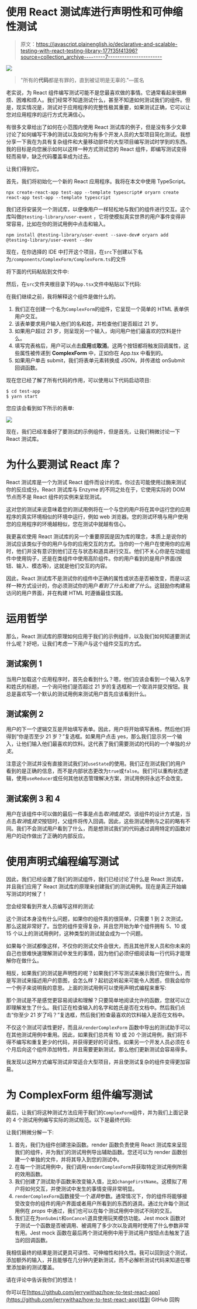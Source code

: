 # 使用 React 测试库进行声明性和可伸缩性测试

> 原文：<https://javascript.plainenglish.io/declarative-and-scalable-testing-with-react-testing-library-177f35f41396?source=collection_archive---------7----------------------->

![](img/fb855009c7258d8608b682a6b93e80f9.png)

> "所有的**代码**都是有罪的，直到被证明是无辜的."—匿名

老实说，为 React 组件编写测试可能不是您最喜欢做的事情。它通常看起来很麻烦、困难和烦人。我们经常不知道测试什么，甚至不知道如何测试我们的组件。但是，现实情况是，测试对于应用程序的完整性极其重要，如果测试正确，它可以让您对应用程序的运行方式充满信心。

有很多文章给出了如何在小范围内使用 React 测试库的例子，但是没有多少文章讨论了如何编写干净的测试以及如何为有多个开发人员的大型项目简化测试。我想分享一下我在为具有复杂组件和大量移动部件的大型项目编写测试时学到的东西。我的目标是向您展示如何以这样一种方式测试您的 React 组件，即编写测试变得轻而易举，缺乏代码覆盖率成为过去。

让我们得到它。

首先，我们将初始化一个新的 React 应用程序。我将在本文中使用 TypeScript。

```
npx create-react-app test-app --template typescript# oryarn create react-app test-app --template typescript
```

我们还将安装另一个测试库，以便像用户一样轻松地与我们的组件进行交互。这个库叫做`@testing-library/user-event` ，它将使模拟真实世界的用户事件变得非常容易，比如在你的测试用例中点击和输入。

```
npm install @testing-library/user-event --save-dev# oryarn add @testing-library/user-event --dev
```

现在，在你选择的 IDE 中打开这个项目，在`src`下创建以下名为`/components/ComplexForm/ComplexForm.ts`的文件

将下面的代码粘贴到文件中:

然后，在`src`文件夹根目录下的`App.tsx`文件中粘贴以下代码:

在我们继续之前，我将解释这个组件是做什么的。

1.  我们正在创建一个名为`ComplexForm`的组件，它呈现一个简单的 HTML 表单供用户交互。
2.  该表单要求用户输入他们的名和姓，并检查他们是否超过 21 岁。
3.  如果用户超过 21 岁，则呈现另一个输入，询问用户他们最喜欢的饮料是什么。
4.  填写完表格后，用户可以点击**应用**或**取消**。这两个按钮都将触发回调属性，这些属性被传递到 **ComplexForm** 中，正如你在 App.tsx 中看到的。
5.  如果用户单击 submit，我们将表单元素转换成 JSON，并传递给 onSubmit 回调函数。

现在您已经了解了所有代码的作用，可以使用以下代码启动项目:

```
$ cd test-app 
$ yarn start
```

您应该会看到如下所示的表单:

![](img/7985494e872c7d7248f0eb8c0153acdb.png)

现在，我们已经准备好了要测试的示例组件，但是首先，让我们稍微讨论一下 React 测试库。

# 为什么要测试 React 库？

React 测试库是一个为测试 React 组件而设计的库。你过去可能使用过酶来测试你的反应成分。React 测试库与 Enzyme 的不同之处在于，它使用实际的 DOM 节点而不是 React 组件的实例来呈现测试。

这对您的测试来说意味着您的测试用例将在一个与您的用户将在其中运行您的应用程序的真实环境相似的环境中运行，例如 web 浏览器。您的测试环境与用户使用您的应用程序的环境越相似，您在测试中就越有信心。

我更喜欢使用 React 测试库的另一个重要原因是因为库的理念，本质上是说你的测试应该类似于你的用户与你的应用交互的方式。当你的一个用户在使用你的应用时，他们并没有意识到他们正在与状态和道具进行交互。他们不关心你是在功能组件中使用钩子，还是在类组件中使用高阶组件。你的用户看到的是用户界面(按钮、输入、模态等)，这就是他们交互的内容。

因此，React 测试库不是测试你的组件中正确的属性或状态是否被改变，而是以这样一种方式设计的，你必须测试你的用户*看到了什么*和*做了什么*。这鼓励你构建易访问的用户界面，并在构建 HTML 时遵循最佳实践。

# 运用哲学

那么，React 测试库的原理如何应用于我们的示例组件，以及我们如何知道要测试什么呢？好吧，让我们考虑一下用户与这个组件交互的方式。

## 测试案例 1

当用户加载这个应用程序时，首先会看到什么？嗯，他们应该会看到一个输入名字和姓氏的标题，一个询问他们是否超过 21 岁的复选框和一个取消并提交按钮。我总是喜欢写一个默认的测试用例来测试用户首先应该看到什么。

## 测试案例 2

用户的下一个逻辑交互是开始填写表单。因此，用户将开始填写表格，然后他们将得到“你是否至少 21 岁？”复选框。如果用户点击 yes，那么我们显示另一个输入，让他们输入他们最喜欢的饮料。这代表了我们需要测试的代码的一个单独的*分支*。

注意这个测试并没有直接测试我们对`useState`的使用。我们正在测试我们的用户看到的是正确的信息，而不是内部状态更改为`true`或`false`。我们可以重构状态逻辑，使用`useReducer`或任何其他状态管理解决方案，测试用例将永远不会改变。

## 测试案例 3 和 4

用户在该组件中可以做的最后一件事是点击*取消*或*提交*。该组件的设计方式是，当点击*取消*或*提交*按钮时，父组件将传入回调。因此，这些测试用例与之前的略有不同。我们不会测试用户看到了什么，而是想测试我们的代码通过调用特定的函数对用户的动作做出了正确的内部反应。

# 使用声明式编程编写测试

因此，我们已经设置了我们的测试组件，我们已经讨论了什么是 React 测试库，并且我们应用了 React 测试库的原理来创建我们的测试用例。现在是真正开始编写测试的时候了！

您会经常看到开发人员编写这样的测试:

这个测试本身没有什么问题，如果你的组件真的很简单，只需要 1 到 2 次测试，那么这就非常好了。当您的组件变得复杂，并且您开始为单个组件拥有 5、10 或 15 个以上的测试用例时，这种类型的测试就会成为一个问题。

如果每个测试都像这样，不仅你的测试文件会很大，而且其他开发人员和你未来的自己也很难快速理解测试中发生的事情，因为他们必须仔细阅读每一行代码才能理解你在做什么。

相反，如果我们的测试是声明性的呢？如果我们不写测试来展示我们在做什么，而是写测试来描述用户的意图，会怎么样？起初这听起来可能令人困惑，但我会给你一个例子来说明我的意思。上面的测试用例可以使用声明式编程来重写:

那个测试是不是感觉更容易阅读和理解？只要简单地阅读允许的函数，您就可以立即理解发生了什么。我们正在检查输入的名字和姓氏是否在文档中。然后我们点击“你至少 21 岁了吗？”复选框，然后我们检查最喜欢的饮料输入是否在文档中。

不仅这个测试可读性更好，而且从`renderComplexForm` 函数中导出的测试助手可以在其他测试用例中重用。因此，如果我们总共有 10 或 20 个测试用例，我们将不得不编写和重复更少的代码，并获得更好的可读性。如果另一个开发人员必须在 6 个月后向这个组件添加特性，并且需要更新测试，那么他们更新测试会容易得多。

我发现以这种方式编写测试非常适合大型项目，并且使测试复杂的组件变得更加容易。

# 为 ComplexForm 组件编写测试

最后，让我们将这种测试方法应用于我们的`ComplexForm`组件，并为我们上面记录的 4 个测试用例编写实际的测试规范。以下是最终代码:

让我们稍微分解一下:

1.  首先，我们为组件创建渲染函数。render 函数负责使用 React 测试库来呈现我们的组件，并为我们的测试用例导出辅助函数。您还可以为 render 函数创建一个单独的文件，并将其导入到您的测试中。
2.  在每一个测试用例中，我们调用`renderComplexForm`并获取特定测试用例所需的效用函数。
3.  我们创建了测试助手函数来改变输入值，比如`changeFirstName`。这模拟了用户将如何交互，并使测试中发生的事情变得非常明显。
4.  `renderComplexForm`函数接受一个*道具*参数。通常情况下，你的组件将能够接受改变你的组件的用户界面或者用户所看到的东西的道具。通过允许每个测试用例在 *props* 中通过，我们也可以在每个测试用例中测试不同的交互。
5.  我们正在为`onSubmit`和`onCancel`道具使用玩笑模仿功能。Jest mock 函数对于测试一个函数是否被调用、被调用了多少次以及调用时使用了什么参数非常有用。Jest mock 函数在最后两个测试用例中用于测试用户按钮点击触发了适当的回调函数。

我相信最终的结果是测试更具可读性、可伸缩性和持久性。我可以回到这个测试，添加额外的输入，并且能够在几分钟内更新测试，而不必解析测试代码来知道在哪里添加新的测试覆盖。

请在评论中告诉我你们的想法！

你可以在[https://github.com/jerrywithaz/how-to-test-react-app](https://github.com/jerrywithaz/how-to-test-react-app)找到 GitHub 回购